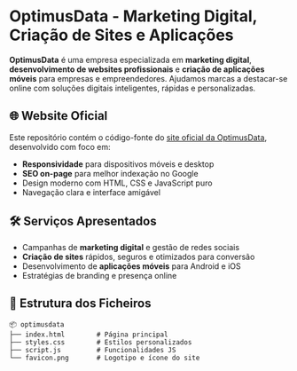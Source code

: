 # OptimusData - Marketing Digital, Criação de Sites e Aplicações

**OptimusData** é uma empresa especializada em **marketing digital**, **desenvolvimento de websites profissionais** e **criação de aplicações móveis** para empresas e empreendedores. Ajudamos marcas a destacar-se online com soluções digitais inteligentes, rápidas e personalizadas.

## 🌐 Website Oficial

Este repositório contém o código-fonte do [site oficial da OptimusData](https://OptimusData2025.github.io/), desenvolvido com foco em:

- **Responsividade** para dispositivos móveis e desktop
- **SEO on-page** para melhor indexação no Google
- Design moderno com HTML, CSS e JavaScript puro
- Navegação clara e interface amigável

## 🛠️ Serviços Apresentados

- Campanhas de **marketing digital** e gestão de redes sociais  
- **Criação de sites** rápidos, seguros e otimizados para conversão  
- Desenvolvimento de **aplicações móveis** para Android e iOS  
- Estratégias de branding e presença online  

## 📁 Estrutura dos Ficheiros

```
📦 optimusdata
├── index.html        # Página principal
├── styles.css        # Estilos personalizados
├── script.js         # Funcionalidades JS
└── favicon.png       # Logotipo e ícone do site
```
